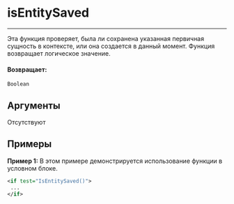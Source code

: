 # isEntitySaved

---

Эта функция проверяет, была ли сохранена указанная первичная сущность в контексте, или она создается в данный момент.
Функция возвращает логическое значение.

#### Возвращает:

`Boolean`

## Аргументы

Отсутствуют

## Примеры

**Пример 1:** В этом примере демонстрируется использование функции в условном блоке.
```xml
<if test="IsEntitySaved()">
 ...
</if>
```

